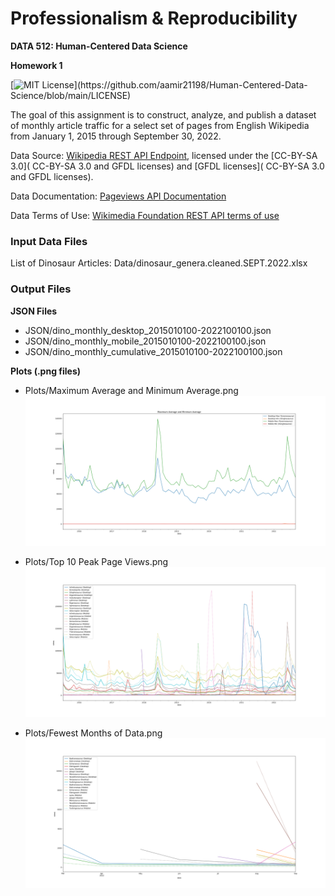 # Professionalism & Reproducibility

**DATA 512: Human-Centered Data Science**

**Homework 1**

[![MIT License](https://img.shields.io/apm/l/atomic-design-ui.svg?)](https://github.com/aamir21198/Human-Centered-Data-Science/blob/main/LICENSE)

The goal of this assignment is to construct, analyze, and publish a dataset of monthly article traffic for a select set of pages from English Wikipedia from January 1, 2015 through September 30, 2022.

Data Source: [Wikipedia REST API Endpoint](https://wikimedia.org/api/rest_v1/#/Pageviews%20data/get_metrics_pageviews_per_article__project___access___agent___article___granularity___start___end_), licensed under the [CC-BY-SA 3.0]( CC-BY-SA 3.0 and GFDL licenses) and [GFDL licenses]( CC-BY-SA 3.0 and GFDL licenses).

Data Documentation: [Pageviews API Documentation](https://wikitech.wikimedia.org/wiki/Analytics/AQS/Pageviews)

Data Terms of Use: [Wikimedia Foundation REST API terms of use](https://www.mediawiki.org/wiki/REST_API#Terms_and_conditions)

### Input Data Files
List of Dinosaur Articles: Data/dinosaur_genera.cleaned.SEPT.2022.xlsx

### Output Files

**JSON Files**
- JSON/dino_monthly_desktop_2015010100-2022100100.json
- JSON/dino_monthly_mobile_2015010100-2022100100.json
- JSON/dino_monthly_cumulative_2015010100-2022100100.json

**Plots (.png files)**

- Plots/Maximum Average and Minimum Average.png
![Maximum Average and Minimum Average.](https://github.com/aamir21198/Human-Centered-Data-Science/blob/main/data-512-homework_1/Plots/Maximum%20Average%20and%20Minimum%20Average.png?raw=true)

- Plots/Top 10 Peak Page Views.png
![Top 10 Peak Page Views](https://github.com/aamir21198/Human-Centered-Data-Science/blob/main/data-512-homework_1/Plots/Top%2010%20Peak%20Page%20Views.png?raw=true)

- Plots/Fewest Months of Data.png
![Fewest Months of Data](https://github.com/aamir21198/Human-Centered-Data-Science/blob/main/data-512-homework_1/Plots/Fewest%20Months%20of%20Data.png?raw=true)

